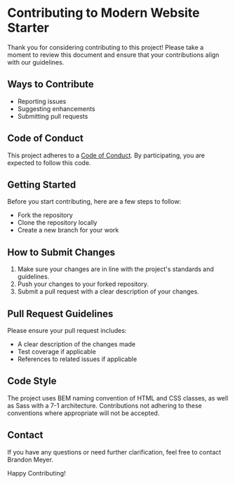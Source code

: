 # Contributing to Modern Website Starter

Thank you for considering contributing to this project! Please take a moment to review this document and ensure that your contributions align with our guidelines.

## Ways to Contribute

- Reporting issues
- Suggesting enhancements
- Submitting pull requests

## Code of Conduct

This project adheres to a [Code of Conduct](https://docs.github.com/en/site-policy/github-terms/github-community-code-of-conduct). By participating, you are expected to follow this code.

## Getting Started

Before you start contributing, here are a few steps to follow:
- Fork the repository
- Clone the repository locally
- Create a new branch for your work

## How to Submit Changes

1. Make sure your changes are in line with the project's standards and guidelines.
2. Push your changes to your forked repository.
3. Submit a pull request with a clear description of your changes.

## Pull Request Guidelines

Please ensure your pull request includes:
- A clear description of the changes made
- Test coverage if applicable
- References to related issues if applicable

## Code Style

The project uses BEM naming convention of HTML and CSS classes, as well as Sass with a 7-1 architecture. Contributions not adhering to these conventions where appropriate will not be accepted. 

## Contact

If you have any questions or need further clarification, feel free to contact Brandon Meyer.

Happy Contributing!
